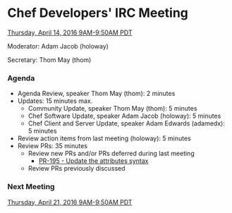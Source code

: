 # Chef Developers' IRC Meeting

[Thursday, April 14, 2016 9AM-9:50AM PDT](http://everytimezone.com/#2016-4-14,240,cn3)

Moderator:  Adam Jacob (holoway)

Secretary:  Thom May (thom)

### Agenda
* Agenda Review, speaker Thom May (thom): 2 minutes
* Updates: 15 minutes max.
  * Community Update, speaker Thom May (thom): 5 minutes
  * Chef Software Update, speaker Adam Jacob (holoway): 5 minutes
  * Chef Client and Server Update, speaker Adam Edwards (adamedx): 5 minutes
* Review action items from last meeting (holoway): 5 minutes
* Review PRs:  35 minutes
  * Review new PRs and/or PRs deferred during last meeting
    * [PR-195 - Update the attributes syntax](https://github.com/chef/chef-rfc/pull/195)
  * Review PRs previously discussed

### Next Meeting

[Thursday, April 21, 2016 9AM-9:50AM PDT](http://everytimezone.com/#2016-4-21,240,cn3)

